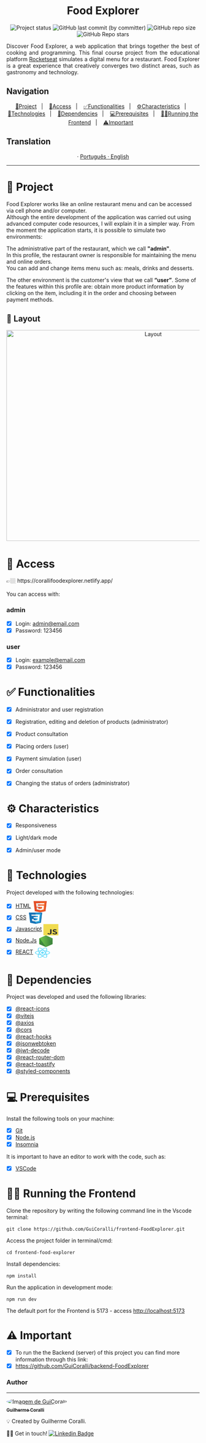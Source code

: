 <h1 align="center">Food Explorer</h1> 

<p align="center">
	  <img alt="Project status" src="https://img.shields.io/badge/Status-under construction-orange">
	  <img alt="GitHub last commit (by committer)" src="https://img.shields.io/github/last-commit/GuiCoralli/frontend-FoodExplorer">
	  <img alt="GitHub repo size" src="https://img.shields.io/github/repo-size/GuiCoralli/frontend-FoodExplorer">
	  <img alt="GitHub Repo stars" src="https://img.shields.io/github/stars/GuiCoralli/frontend-FoodExplorer?style=social">
</p>


<div>
<p align="justify">
	Discover Food Explorer, a web application that brings together the best of cooking and programming.
	This final course project from the educational platform <a href="https://app.rocketseat.com.br">Rocketseat</a> simulates a digital menu for a restaurant. Food Explorer is a great experience that creatively converges two distinct areas, such as gastronomy and technology.
</p>
<div>

## Navigation

<p align="center">
  <a href="#-Project">📄Project</a>&nbsp;&nbsp;&nbsp;|&nbsp;&nbsp;&nbsp;
  <a href="#-Access">📌Access</a>&nbsp;&nbsp;&nbsp;|&nbsp;&nbsp;&nbsp;
  <a href="#-Functionalities">✅Functionalities</a>&nbsp;&nbsp;&nbsp;|&nbsp;&nbsp;&nbsp;
  <a href="#-Characteristics">⚙️Characteristics</a>&nbsp;&nbsp;&nbsp;|&nbsp;&nbsp;&nbsp;<br>
  <a href="#-Technologies">🚀Technologies</a>&nbsp;&nbsp;&nbsp;|&nbsp;&nbsp;&nbsp;
  <a href="#-Dependencies">📖Dependencies</a>&nbsp;&nbsp;&nbsp;|&nbsp;&nbsp;&nbsp;
  <a href="#-Prerequisites">💻Prerequisites</a>&nbsp;&nbsp;&nbsp;|&nbsp;&nbsp;&nbsp;
  <a href="#-Running-the-Frontend">🔄✅Running the Frontend</a>&nbsp;&nbsp;&nbsp;|&nbsp;&nbsp;&nbsp;
  <a href="#-Important">⚠️Important</a>&nbsp;&nbsp;&nbsp;
</p>




 ## Translation 
 <p align="center">
   ·
  <a href="https://github.com/GuiCoralli/frontend-FoodExplorer/blob/main/README-PT_BR.md"> Português
  ·
  <a href="https://github.com/GuiCoralli/frontend-FoodExplorer/blob/main/README.md"> English
  </a>




_____________________________________________________________________________________


# 📄 Project

<div>

Food Explorer works like an online restaurant menu and can be accessed via cell phone and/or computer.<br> Although the entire development of the application was carried out using advanced computer code resources, I will explain it in a simpler way. From the moment the application starts, it is possible to simulate two environments:

The administrative part of the restaurant, which we call <strong>"admin"</strong>.<br> In this profile, the restaurant owner is responsible for maintaining the menu and online orders.<br> You can add and change items menu such as: meals, drinks and desserts.

The other environment is the customer's view that we call <strong>“user”</strong>. Some of the features within this profile are: obtain more product information by clicking on the item, including it in the order and choosing between payment methods.

</div>


## 🎥 Layout


<div align="center">

	
 <img width="750" height="550" title="Layout" src="https://github.com/GuiCoralli/frontend-FoodExplorer/assets/134714337/a87d292c-06a3-46f1-bce9-0c497d620d45"/>

</div>


# 📌 Access

<div>
	👉🏼 https://corallifoodexplorer.netlify.app/

</div>

<br>
You can access with:

### admin

- [x] Login: admin@email.com
- [x] Password: 123456

 ### user 

- [x] Login: example@email.com
- [x] Password: 123456

</div>	

# ✅ Functionalities
- [x] Administrator and user registration
- [x] Registration, editing and deletion of products (administrator)
- [x] Product consultation
- [x] Placing orders (user)
- [x] Payment simulation (user)
- [x] Order consultation
- [x] Changing the status of orders (administrator)


# ⚙️ Characteristics
- [x] Responsiveness
- [x] Light/dark mode
- [x] Admin/user mode 


# 🚀 Technologies 
 Project developed with the following technologies:
<div>
	
- [x] [HTML](https://developer.mozilla.org/en-US/docs/Web/HTML) <img align="center" alt="Gui-HTML" height="30" width="40" src="https://raw.githubusercontent.com/devicons/devicon/master/icons/html5/html5-original.svg">
- [x] [CSS](https://developer.mozilla.org/en-US/docs/Web/CSS) <img align="center" alt="Gui-CSS" height="30" width="40" src="https://raw.githubusercontent.com/devicons/devicon/master/icons/css3/css3-original.svg">
- [x] [Javascript](https://developer.mozilla.org/en-US/docs/Web/Javascript) <img align="center" alt="Gui-JAVASCRIPT" height="30" width="40" src="https://raw.githubusercontent.com/devicons/devicon/master/icons/javascript/javascript-original.svg">
- [x] [Node.Js](https://nodejs.org/api/documentation.html) <img align="center" alt="Gui-NODEJS" height="30" width="40" src="https://raw.githubusercontent.com/devicons/devicon/master/icons/nodejs/nodejs-original.svg">
- [x] [REACT](https://developer.mozilla.org/pt-BR/docs/Learn/Tools_and_testing/Client-side_JavaScript_frameworks/React_getting_started) <img align="center" alt="Gui-REACT" height="30" width="40" src="https://raw.githubusercontent.com/devicons/devicon/master/icons/react/react-original.svg">
 
 </div>


# 📖 Dependencies 
 Project was developed and used the following libraries:
<div>
	
- [x] [@react-icons](https://react-icons.github.io/react-icons/)
- [x] [@vitejs](https://vitejs.dev/plugins/) 
- [x] [@axios](https://axios-http.com/) 
- [x] [@cors](https://developer.mozilla.org/pt-BR/docs/Web/HTTP/CORS) 
- [x] [@react-hooks](https://pt-br.legacy.reactjs.org/docs/hooks-intro.html) 
- [x] [@jsonwebtoken](https://www.npmjs.com/package/jsonwebtoken?activeTab=readme) 
- [x] [@jwt-decode](https://www.npmjs.com/package/jwt-decode) 
- [x] [@react-router-dom](https://www.npmjs.com/package/react-router-dom) 
- [x] [@react-toastify](https://www.npmjs.com/package/react-toastify) 
- [x] [@styled-components](https://styled-components.com/) 

 </div>
 

# 💻 Prerequisites

  Install the following tools on your machine: 
- [x] [Git](https://git-scm.com)
- [x] [Node.js](https://nodejs.org/en/)
- [X] [Insomnia](https://insomnia.rest/download)

It is important to have an editor to work with the code, such as:
- [x] [VSCode](https://code.visualstudio.com/)


# 🔄✅ Running the Frontend

Clone the repository by writing the following command line in the Vscode terminal:
```
git clone https://github.com/GuiCoralli/frontend-FoodExplorer.git
```

Access the project folder in terminal/cmd:
```
cd frontend-food-explorer
```

Install dependencies:
```
npm install
```

Run the application in development mode:
```
npm run dev
```

The default port for the Frontend is 5173 - access <http://localhost:5173>


# ⚠️ Important 

<div>
	
  - [x] To run the the Backend (server) of this project you can find more information through this link: 
  - [x] https://github.com/GuiCoralli/backend-FoodExplorer

</div>


### Author
------------
<a href="https://github.com/GuiCoralli?tab=repositories">
 <img style="border-radius: 50%;" src="https://github.com/GuiCoralli.png" width="100px;" alt="Imagem de GuiCoralli"/>
 <br /> <sub><b>Guilherme Coralli</b></sub></a>


💡 Created by Guilherme Coralli. 

👋🏽 Get in touch!
[![Linkedin Badge](https://img.shields.io/badge/LinkedIn-0077B5?logo=Linkedin&logoColor=white&link=https://www.linkedin.com/in/guicoralli/)](https://www.linkedin.com/in/guicoralli/)
